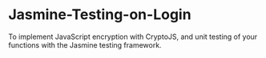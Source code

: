 # Jasmine-Testing-on-Login
To implement JavaScript encryption with CryptoJS, and unit testing of your functions with the Jasmine testing framework.

